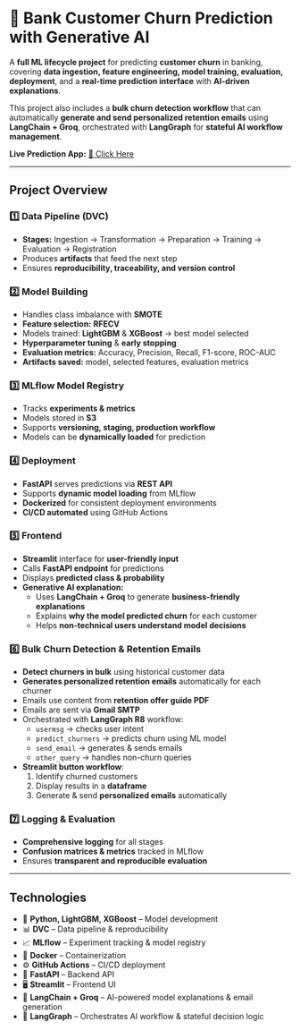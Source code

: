 # 🏦 Bank Customer Churn Prediction with Generative AI

A **full ML lifecycle project** for predicting **customer churn** in banking, covering **data ingestion, feature engineering, model training, evaluation, deployment**, and a **real-time prediction interface** with **AI-driven explanations**.  

This project also includes a **bulk churn detection workflow** that can automatically **generate and send personalized retention emails** using **LangChain + Groq**, orchestrated with **LangGraph** for **stateful AI workflow management**.


**Live Prediction App:** [🔗 Click Here](http://ec2-34-201-147-159.compute-1.amazonaws.com:8080/)

---

## Project Overview

### 1️⃣ Data Pipeline (DVC)
- **Stages:** Ingestion → Transformation → Preparation → Training → Evaluation → Registration  
- Produces **artifacts** that feed the next step  
- Ensures **reproducibility, traceability, and version control**

### 2️⃣ Model Building
- Handles class imbalance with **SMOTE**  
- **Feature selection:** **RFECV**  
- Models trained: **LightGBM** & **XGBoost** → best model selected  
- **Hyperparameter tuning** & **early stopping**  
- **Evaluation metrics:** Accuracy, Precision, Recall, F1-score, ROC-AUC  
- **Artifacts saved:** model, selected features, evaluation metrics

### 3️⃣ MLflow Model Registry
- Tracks **experiments & metrics**  
- Models stored in **S3**  
- Supports **versioning, staging, production workflow**  
- Models can be **dynamically loaded** for prediction

### 4️⃣ Deployment
- **FastAPI** serves predictions via **REST API**  
- Supports **dynamic model loading** from MLflow  
- **Dockerized** for consistent deployment environments  
- **CI/CD automated** using GitHub Actions

### 5️⃣ Frontend
- **Streamlit** interface for **user-friendly input**  
- Calls **FastAPI endpoint** for predictions  
- Displays **predicted class & probability**  
- **Generative AI explanation:**  
  - Uses **LangChain + Groq** to generate **business-friendly explanations**  
  - Explains **why the model predicted churn** for each customer  
  - Helps **non-technical users understand model decisions**

### 6️⃣ Bulk Churn Detection & Retention Emails
- **Detect churners in bulk** using historical customer data  
- **Generates personalized retention emails** automatically for each churner  
- Emails use content from **retention offer guide PDF**  
- Emails are sent via **Gmail SMTP**  
- Orchestrated with **LangGraph R8** workflow:
  - `usermsg` → checks user intent
  - `predict_churners` → predicts churn using ML model
  - `send_email` → generates & sends emails
  - `other_query` → handles non-churn queries  
- **Streamlit button workflow**:  
  1. Identify churned customers  
  2. Display results in a **dataframe**  
  3. Generate & send **personalized emails** automatically  

### 7️⃣ Logging & Evaluation
- **Comprehensive logging** for all stages  
- **Confusion matrices & metrics** tracked in MLflow  
- Ensures **transparent and reproducible evaluation**
---

## Technologies
- 🐍 **Python, LightGBM, XGBoost** – Model development  
- 📊 **DVC** – Data pipeline & reproducibility  
- 📈 **MLflow** – Experiment tracking & model registry  
- 🐳 **Docker** – Containerization  
- ⚙️ **GitHub Actions** – CI/CD deployment  
- 🚀 **FastAPI** – Backend API  
- 🖥️ **Streamlit** – Frontend UI  
- 🤖 **LangChain + Groq** – AI-powered model explanations & email generation  
- 📌 **LangGraph** – Orchestrates AI workflow & stateful decision logic  